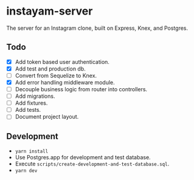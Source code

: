 # instayam-server

The server for an Instagram clone, built on Express, Knex, and Postgres.

## Todo

- [x] Add token based user authentication.
- [x] Add test and production db.
- [ ] Convert from Sequelize to Knex.
- [x] Add error handling middleware module.
- [ ] Decouple business logic from router into controllers.
- [ ] Add migrations.
- [ ] Add fixtures.
- [ ] Add tests.
- [ ] Document project layout.

## Development

- `yarn install`
- Use Postgres.app for development and test database.
- Execute `scripts/create-development-and-test-database.sql`.
- `yarn dev`
